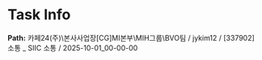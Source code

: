 # Task Info

**Path:** 카페24(주)\본사사업장\[CG]MI본부\MIH그룹\BVO팀 / jykim12 / [337902] 소통 _ SIIC 소통 / 2025-10-01_00-00-00

